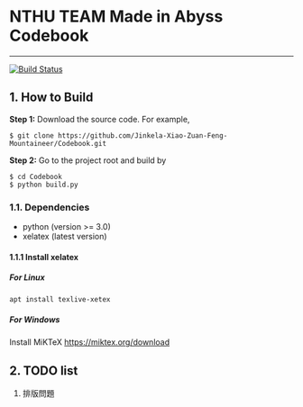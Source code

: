 # NTHU TEAM Made in Abyss Codebook
----
[![Build Status](https://travis-ci.org/Jinkela-Xiao-Zuan-Feng-Mountaineer/Codebook.svg?branch=master)](https://travis-ci.org/Jinkela-Xiao-Zuan-Feng-Mountaineer/Codebook)

## 1. How to Build
**Step 1:** Download the source code. For example,
~~~
$ git clone https://github.com/Jinkela-Xiao-Zuan-Feng-Mountaineer/Codebook.git
~~~

**Step 2:** Go to the project root and build by
~~~
$ cd Codebook
$ python build.py
~~~

### 1.1. Dependencies

* python (version >= 3.0)
* xelatex (latest version)

#### 1.1.1 Install xelatex

##### For Linux
```bash
apt install texlive-xetex
```

##### For Windows
Install MiKTeX https://miktex.org/download


## 2. TODO list

1. 排版問題 
